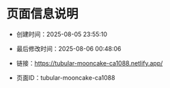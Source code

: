 # 页面信息说明

- 创建时间：2025-08-05 23:55:10

- 最后修改时间：2025-08-06 00:48:06

- 链接：https://tubular-mooncake-ca1088.netlify.app/

- 页面ID：tubular-mooncake-ca1088
